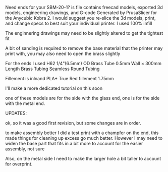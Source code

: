 Need ends for your SBM-20-1? is file contains freecad models, exported 3d models, engineering drawings, and G-code Generated by PrusaSlicer for the Anycubic Kobra 2. I would suggest you re-slice the 3d models, print, and change specs to best suit your individual printer. I used 100% infill

The enginnering drawings may need to be slightly altered to get the tightest fit

A bit of sanding is required to remove the base material that the printer may print with, you may also need to open the brass slightly

For the ends I used H62 1/4"(6.5mm) OD Brass Tube 0.5mm Wall × 300mm Length Brass Tubing Seamless Round Tubing

Fillement is inlnand PLA+ True Red fillement 1.75mm

I'll make a more dedicated tutorial on this soon 


one of these models are for the side with the glass end, one is for the side with the metal end.

UPDATES:

ok, so it was a good first revision, but some changes are in order.

to make assembly better I did a test print with a champfer on the end, this made things
for cleaning up excess go much better. However I may need to widen the base part
that fits in a bit more to account for the easier assembly, not sure

Also, on the metal side I need to make the larger hole a bit taller to account
for overprint.
